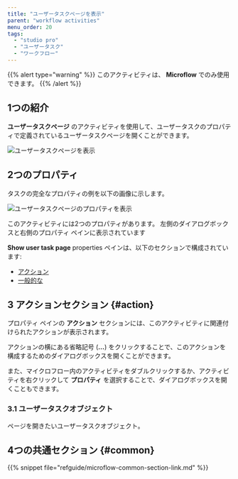 ```yaml
---
title: "ユーザータスクページを表示"
parent: "workflow activities"
menu_order: 20
tags:
  - "studio pro"
  - "ユーザータスク"
  - "ワークフロー"
---
```


{{% alert type="warning" %}}
このアクティビティは、 **Microflow** でのみ使用できます。
{{% /alert %}}

## 1つの紹介

**ユーザータスクページ** のアクティビティを使用して、ユーザータスクのプロパティで定義されているユーザータスクページを開くことができます。

![ユーザータスクページを表示](attachments/open-user-task/open-task-page.jpg)

## 2つのプロパティ

タスクの完全なプロパティの例を以下の画像に示します。

![ユーザータスクページのプロパティを表示](attachments/open-workflow-page/open-workflow-page-properties.jpg)

このアクティビティには2つのプロパティがあります。 左側のダイアログボックスと右側のプロパティ ペインに表示されています

**Show user task page** properties ペインは、以下のセクションで構成されています:

* [アクション](#action)
* [一般的な](#common)

## 3 アクションセクション {#action}

プロパティ ペインの **アクション** セクションには、このアクティビティに関連付けられたアクションが表示されます。

アクションの横にある省略記号 (**…**) をクリックすることで、このアクションを構成するためのダイアログボックスを開くことができます。

また、マイクロフロー内のアクティビティをダブルクリックするか、アクティビティを右クリックして **プロパティ** を選択することで、ダイアログボックスを開くこともできます。

### 3.1 ユーザータスクオブジェクト

ページを開きたいユーザータスクオブジェクト。

## 4つの共通セクション {#common}

{{% snippet file="refguide/microflow-common-section-link.md" %}}